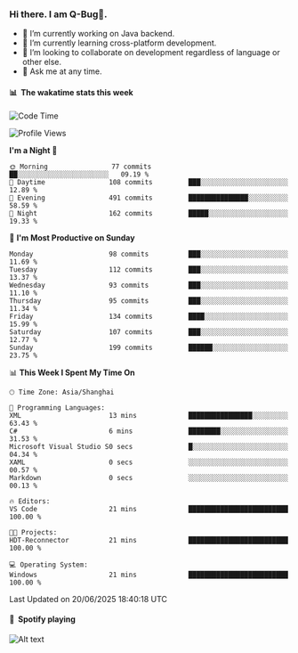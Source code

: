 ### Hi there. I am Q-Bug🐞.

- 🔭 I’m currently working on Java backend.
- 🌱 I’m currently learning cross-platform development.
- 👯 I’m looking to collaborate on development regardless of language or other else.
- 💬 Ask me at any time.

#### 📊 &nbsp;**The wakatime stats this week**  
<!--START_SECTION:waka-->
![Code Time](http://img.shields.io/badge/Code%20Time-329%20hrs%2051%20mins-blue)

![Profile Views](http://img.shields.io/badge/Profile%20Views-0-blue)

**I'm a Night 🦉** 

```text
🌞 Morning                77 commits          ██░░░░░░░░░░░░░░░░░░░░░░░   09.19 % 
🌆 Daytime                108 commits         ███░░░░░░░░░░░░░░░░░░░░░░   12.89 % 
🌃 Evening                491 commits         ███████████████░░░░░░░░░░   58.59 % 
🌙 Night                  162 commits         █████░░░░░░░░░░░░░░░░░░░░   19.33 % 
```
📅 **I'm Most Productive on Sunday** 

```text
Monday                   98 commits          ███░░░░░░░░░░░░░░░░░░░░░░   11.69 % 
Tuesday                  112 commits         ███░░░░░░░░░░░░░░░░░░░░░░   13.37 % 
Wednesday                93 commits          ███░░░░░░░░░░░░░░░░░░░░░░   11.10 % 
Thursday                 95 commits          ███░░░░░░░░░░░░░░░░░░░░░░   11.34 % 
Friday                   134 commits         ████░░░░░░░░░░░░░░░░░░░░░   15.99 % 
Saturday                 107 commits         ███░░░░░░░░░░░░░░░░░░░░░░   12.77 % 
Sunday                   199 commits         ██████░░░░░░░░░░░░░░░░░░░   23.75 % 
```


📊 **This Week I Spent My Time On** 

```text
🕑︎ Time Zone: Asia/Shanghai

💬 Programming Languages: 
XML                      13 mins             ████████████████░░░░░░░░░   63.43 % 
C#                       6 mins              ████████░░░░░░░░░░░░░░░░░   31.53 % 
Microsoft Visual Studio S0 secs              █░░░░░░░░░░░░░░░░░░░░░░░░   04.34 % 
XAML                     0 secs              ░░░░░░░░░░░░░░░░░░░░░░░░░   00.57 % 
Markdown                 0 secs              ░░░░░░░░░░░░░░░░░░░░░░░░░   00.13 % 

🔥 Editors: 
VS Code                  21 mins             █████████████████████████   100.00 % 

🐱‍💻 Projects: 
HDT-Reconnector          21 mins             █████████████████████████   100.00 % 

💻 Operating System: 
Windows                  21 mins             █████████████████████████   100.00 % 
```


 Last Updated on 20/06/2025 18:40:18 UTC
<!--END_SECTION:waka-->

#### 🎵 &nbsp;**Spotify playing**  
![Alt text](https://spotify-recently-played-readme.vercel.app/api?user=e5y1o4x7kdt9kf2blu4wvmb4s&unique={true|1|on|yes})
